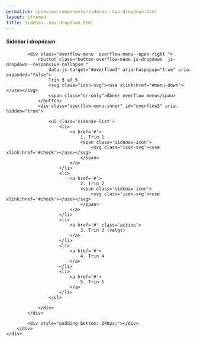 ```yaml
--- 
permalink: /preview-components/sidenav--nav-dropdown.html
layout: iframed 
title: Sidenav--nav-dropdown.html
---
```

<div class="container">
    <div class="row">
        <div class="col-12">
            <h4 class="my-4">Sidebar i dropdown</h4>
        </div>
        <div class="col-12">

            <div class="overflow-menu  overflow-menu--open-right ">
                <button class="button-overflow-menu js-dropdown  js-dropdown--responsive-collapse "
                    data-js-target="#overflow3" aria-haspopup="true" aria-expanded="false">
                    Trin 3 af 5
                    <svg class="icon-svg"><use xlink:href="#menu-down"></use></svg>
                    <span class="sr-only">Åbner overflow menu</span>
                </button>
                <div class="overflow-menu-inner" id="overflow3" aria-hidden="true">

                    <ul class='sidenav-list'>
                        <li>
                            <a href='#'>
                                1. Trin 1
                                <span class='sidenav-icon'>
                                    <svg class='icon-svg'><use xlink:href='#check'></use></svg>
                                </span>
                            </a>
                        </li>
                        <li>
                            <a href='#'>
                                2. Trin 2
                                <span class='sidenav-icon'>
                                    <svg class='icon-svg'><use xlink:href='#check'></use></svg>
                                </span>
                            </a>
                        </li>
                        <li>
                            <a href='#' class='active'>
                                3. Trin 3 (valgt)
                            </a>
                        </li>
                        <li>
                            <a href='#'>
                                4. Trin 4
                            </a>
                        </li>
                        <li>
                            <a href='#'>
                                5. Trin 5
                            </a>
                        </li>
                    </ul>

                </div>
            </div>

            <div style="padding-bottom: 240px;"></div>
        </div>
    </div>
</div>